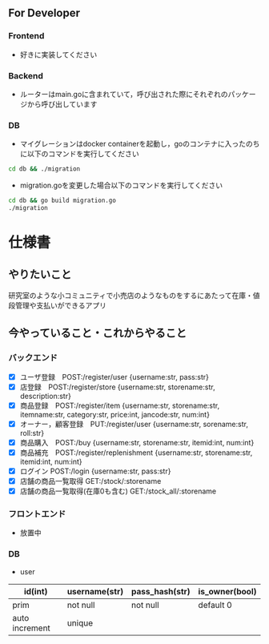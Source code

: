 ## For Developer

### Frontend

- 好きに実装してください

### Backend

- ルーターはmain.goに含まれていて，呼び出された際にそれぞれのパッケージから呼び出しています

### DB

- マイグレーションはdocker containerを起動し，goのコンテナに入ったのちに以下のコマンドを実行してください
```bash
cd db && ./migration
```
- migration.goを変更した場合以下のコマンドを実行してください
```bash
cd db && go build migration.go
./migration
```

# 仕様書

## やりたいこと

研究室のような小コミュニティで小売店のようなものをするにあたって在庫・値段管理や支払いができるアプリ

## 今やっていること・これからやること

### バックエンド

- [x] ユーザ登録　POST:/register/user {username:str, pass:str}
- [x] 店登録　POST:/register/store {username:str, storename:str, description:str}
- [x] 商品登録　POST:/register/item {username:str, storename:str, itemname:str, category:str, price:int, jancode:str, num:int}
- [x] オーナー，顧客登録　PUT:/register/user {username:str, sorename:str, roll:str}
- [x] 商品購入　POST:/buy {username:str, storename:str, itemid:int, num:int}
- [x] 商品補充　POST:/register/replenishment {username:str, storename:str, itemid:int, num:int}
- [x] ログイン POST:/login {username:str, pass:str}
- [x] 店舗の商品一覧取得 GET:/stock/:storename
- [x] 店舗の商品一覧取得(在庫0も含む) GET:/stock_all/:storename

### フロントエンド

- 放置中

### DB

- user

| id(int)        | username(str) | pass_hash(str) | is_owner(bool) | 
| -------------- | ------------- | -------------- | -------------- | 
| prim           | not null      | not null       | default 0      | 
| auto increment | unique        |                |                | 